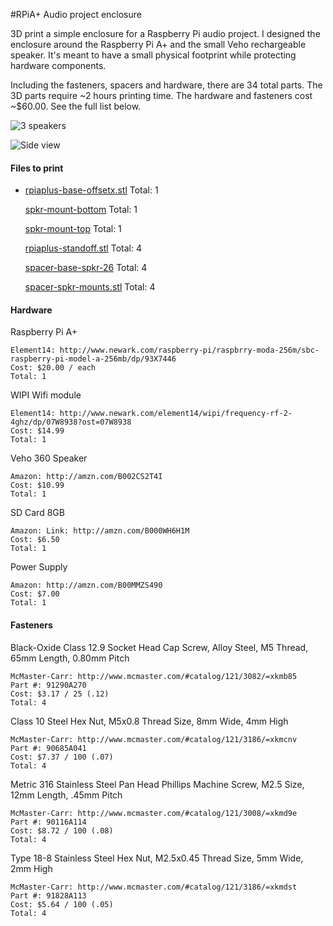 #RPiA+ Audio project enclosure

3D print a simple enclosure for a Raspberry Pi audio project. I designed the enclosure around the Raspberry Pi A+ and the small Veho rechargeable speaker. It's meant to have a small physical footprint while protecting hardware components.

Including the fasteners, spacers and hardware, there are 34 total parts. The 3D parts require ~2 hours printing time. The hardware and fasteners cost ~$60.00. See the full list below.

![3 speakers](http://vinceallenvince.github.io/3DP/images/rpiaplus-3speakers.jpg)

![Side view](http://vinceallenvince.github.io/3DP/images/rpiaplus-sideview.jpg)

#### Files to print

* [rpiaplus-base-offsetx.stl](https://github.com/vinceallenvince/3DP/blob/master/RPiAplus/rpiaplus-base-offsetx.stl)
	Total: 1

	[spkr-mount-bottom](https://github.com/vinceallenvince/3DP/blob/master/RPiAplus/spkr-mount-bottom.stl)
	Total: 1

	[spkr-mount-top](https://github.com/vinceallenvince/3DP/blob/master/RPiAplus/spkr-mount-top.stl)
	Total: 1

	[rpiaplus-standoff.stl](https://github.com/vinceallenvince/3DP/blob/master/RPiAplus/rpiaplus-standoff.stl)
	Total: 4

	[spacer-base-spkr-26](https://github.com/vinceallenvince/3DP/blob/master/RPiAplus/spacer-base-spkr-26.stl)
	Total: 4

	[spacer-spkr-mounts.stl](https://github.com/vinceallenvince/3DP/blob/master/RPiAplus/spacer-spkr-mounts.stl)
	Total: 4

#### Hardware

Raspberry Pi A+

	Element14: http://www.newark.com/raspberry-pi/raspbrry-moda-256m/sbc-raspberry-pi-model-a-256mb/dp/93X7446
	Cost: $20.00 / each
	Total: 1

WIPI Wifi module

	Element14: http://www.newark.com/element14/wipi/frequency-rf-2-4ghz/dp/07W8938?ost=07W8938
	Cost: $14.99
	Total: 1

Veho 360 Speaker

	Amazon: http://amzn.com/B002CS2T4I
	Cost: $10.99
	Total: 1

SD Card 8GB

	Amazon: Link: http://amzn.com/B000WH6H1M
	Cost: $6.50
	Total: 1

Power Supply

	Amazon: http://amzn.com/B00MMZS490
	Cost: $7.00
	Total: 1

#### Fasteners

Black-Oxide Class 12.9 Socket Head Cap Screw, Alloy Steel, M5 Thread, 65mm Length, 0.80mm Pitch
	
	McMaster-Carr: http://www.mcmaster.com/#catalog/121/3082/=xkmb85
	Part #: 91290A270
	Cost: $3.17 / 25 (.12)
	Total: 4

Class 10 Steel Hex Nut, M5x0.8 Thread Size, 8mm Wide, 4mm High

	McMaster-Carr: http://www.mcmaster.com/#catalog/121/3186/=xkmcnv
	Part #: 90685A041
	Cost: $7.37 / 100 (.07)
	Total: 4

Metric 316 Stainless Steel Pan Head Phillips Machine Screw, M2.5 Size, 12mm Length, .45mm Pitch

	McMaster-Carr: http://www.mcmaster.com/#catalog/121/3008/=xkmd9e
	Part #: 90116A114
	Cost: $8.72 / 100 (.08)
	Total: 4

Type 18-8 Stainless Steel Hex Nut, M2.5x0.45 Thread Size, 5mm Wide, 2mm High

	McMaster-Carr: http://www.mcmaster.com/#catalog/121/3186/=xkmdst
	Part #: 91828A113
	Cost: $5.64 / 100 (.05)
	Total: 4
	